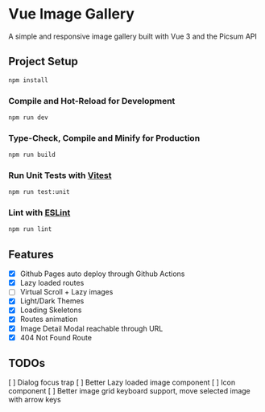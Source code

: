# Vue Image Gallery 

A simple and responsive image gallery built with Vue 3 and the Picsum API

## Project Setup

```sh
npm install
```

### Compile and Hot-Reload for Development

```sh
npm run dev
```

### Type-Check, Compile and Minify for Production

```sh
npm run build
```

### Run Unit Tests with [Vitest](https://vitest.dev/)

```sh
npm run test:unit
```

### Lint with [ESLint](https://eslint.org/)

```sh
npm run lint
```

## Features 
- [x] Github Pages auto deploy through Github Actions
- [x] Lazy loaded routes
- [ ] Virtual Scroll + Lazy images
- [x] Light/Dark Themes
- [x] Loading Skeletons
- [x] Routes animation
- [x] Image Detail Modal reachable through URL
- [x] 404 Not Found Route

## TODOs

[ ] Dialog focus trap
[ ] Better Lazy loaded image component
[ ] Icon component
[ ] Better image grid keyboard support, move selected image with arrow keys

